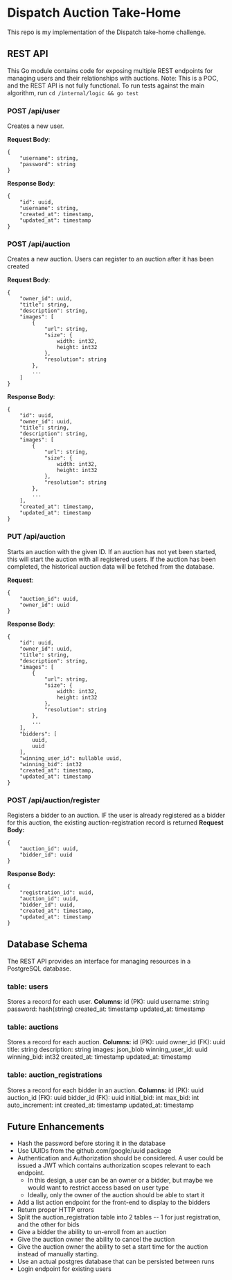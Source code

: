 # Dispatch Auction Take-Home
This repo is my implementation of the Dispatch take-home challenge.

## REST API
This Go module contains code for exposing multiple REST endpoints for managing users and their relationships with auctions. Note: This is a POC, and the REST API is not fully functional. To run tests against the main algorithm, run `cd /internal/logic && go test`

### POST /api/user
Creates a new user.

**Request Body**: 
```
{
    "username": string,
    "password": string
}
```

**Response Body**:
```
{
    "id": uuid,
    "username": string,
    "created_at": timestamp,
    "updated_at": timestamp
}
```

### POST /api/auction
Creates a new auction. Users can register to an auction after it has been created

**Request Body**: 
```
{
    "owner_id": uuid,
    "title": string,
    "description": string,
    "images": [
        {
            "url": string,
            "size": {
                width: int32,
                height: int32
            },
            "resolution": string
        },
        ...
    ]
}
```

**Response Body**:
```
{
    "id": uuid,
    "owner_id": uuid,
    "title": string,
    "description": string,
    "images": [
        {
            "url": string,
            "size": {
                width: int32,
                height: int32
            },
            "resolution": string
        },
        ...
    ],
    "created_at": timestamp,
    "updated_at": timestamp
}
```

### PUT /api/auction
Starts an auction with the given ID. If an auction has not yet been started, this will start the auction with all registered users. If the auction has been completed, the historical auction data will be fetched from the database.

**Request**:
```
{
    "auction_id": uuid,
    "owner_id": uuid
}
```

**Response Body**:
```
{
    "id": uuid,
    "owner_id": uuid,
    "title": string,
    "description": string,
    "images": [
        {
            "url": string,
            "size": {
                width: int32,
                height: int32
            },
            "resolution": string
        },
        ...
    ],
    "bidders": [
        uuid,
        uuid
    ],
    "winning_user_id": nullable uuid,
    "winning_bid": int32
    "created_at": timestamp,
    "updated_at": timestamp
}
```

### POST /api/auction/register
Registers a bidder to an auction. IF the user is already registered as a bidder for this auction, the existing auction-registration record is returned
**Request Body:**
```
{
    "auction_id": uuid,
    "bidder_id": uuid
}
```

**Response Body:**
```
{
    "registration_id": uuid,
    "auction_id": uuid,
    "bidder_id": uuid,
    "created_at": timestamp,
    "updated_at": timestamp
}
```

## Database Schema
The REST API provides an interface for managing resources in a PostgreSQL database.

### table: users
Stores a record for each user.
**Columns:**
id (PK): uuid
username: string
password: hash(string)
created_at: timestamp
updated_at: timestamp

### table: auctions
Stores a record for each auction.
**Columns:**
id (PK): uuid
owner_id (FK): uuid
title: string
description: string
images: json_blob
winning_user_id: uuid
winning_bid: int32
created_at: timestamp
updated_at: timestamp

### table: auction_registrations
Stores a record for each bidder in an auction.
**Columns:**
id (PK): uuid
auction_id (FK): uuid
bidder_id (FK): uuid
initial_bid: int
max_bid: int
auto_increment: int
created_at: timestamp
updated_at: timestamp

## Future Enhancements
* Hash the password before storing it in the database
* Use UUIDs from the github.com/google/uuid package
* Authentication and Authorization should be considered. A user could be issued a JWT which contains authorization scopes relevant to each endpoint.
    - In this design, a user can be an owner or a bidder, but maybe we would want to restrict access based on user type
    - Ideally, only the owner of the auction should be able to start it
* Add a list action endpoint for the front-end to display to the bidders
* Return proper HTTP errors
* Split the auction_registration table into 2 tables -- 1 for just registration, and the other for bids
* Give a bidder the ability to un-enroll from an auction
* Give the auction owner the ability to cancel the auction
* Give the auction owner the ability to set a start time for the auction instead of manually starting.
* Use an actual postgres database that can be persisted between runs
* Login endpoint for existing users